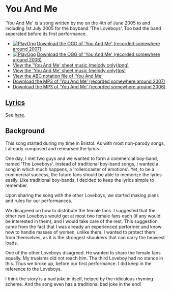 # You And Me

'You And Me' is a song written by me on the 4th of June 2005 to and
including 1st July 2005 for the boyband 'The Loveboys'. Too bad the band
seperated before its first performance.

* [![PlayOgg](http://static.fsf.org/playogg/Play_ogg_80x15.png "I support PlayOgg!")](http://playogg.org) [Download the OGG of 'You And Me' (recorded somewhere around 2007)](http://www.richelbilderbeek.nl/CD06_18YouAndMe.ogg)
* [![PlayOgg](http://static.fsf.org/playogg/Play_ogg_80x15.png "I support PlayOgg!")](http://playogg.org) [Download the OGG of 'You And Me' (recorded somewhere around 2006)](http://www.richelbilderbeek.nl/CD05_18YouAndMe.ogg)
* [View the 'You And Me' sheet music (melody only)(png)](41_you_and_me.png)
* [View the 'You And Me' sheet music (melody only)(ps)](41_you_and_me.ps)
* [View the ABC notation file of 'You And Me'](41_you_and_me.abc)
* [Download the MP3 of 'You And Me' (recorded somewhere around 2007)](http://www.richelbilderbeek.nl/CD06_18YouAndMe.mp3)
* [Download the MP3 of 'You And Me' (recorded somewhere around 2006)](http://www.richelbilderbeek.nl/CD05_18YouAndMe.mp3)

## [Lyrics](41_you_and_me.txt)

See [here](41_you_and_me.txt).

## Background

This song started during my time in Bristol.
As with most non-parody songs, I already composed
and rehearsed the lyrics.

One day, I met two guys and we wanted to form a
commercial boy-band, named 'The Loveboys'. Instead
of traditional boy-band songs, I wanted a song
in which much happens, a 'rollercoaster of emotions'.
Yet, to be a commercial success, the future fans
should be able to memorize the lyrics easily.
Like traditional boy-bands, I decided to keep the
lyrics simple to remember.

Upon sharing the song with the other Loveboys, we
started making plans and rules for our performances.

We disagreed on how to distribute the female fans.
I suggested that the other two Loveboys would get
at most two female fans each (if any would be
interested in them), and I would take care of the rest.
This suggestion came from the fact that I was already
an experienced performer and know how to handle masses
of women, unlike them. I wanted to protect them from
themselves, as it is the strongest shoulders that
can carry the heaviest loads.

One of the other Loveboys disagreed. He wanted to
share the female fans equally. My trueisms did
not reach him. The third Loveboy had no stance in
this. Thus we broke up, before our first performance.
I did keep in the reference to the Loveboys.

I think the story is a bad joke in itself,
helped by the ridiculous rhyming scheme.
And the song even has a traditional bad joke in the end!
